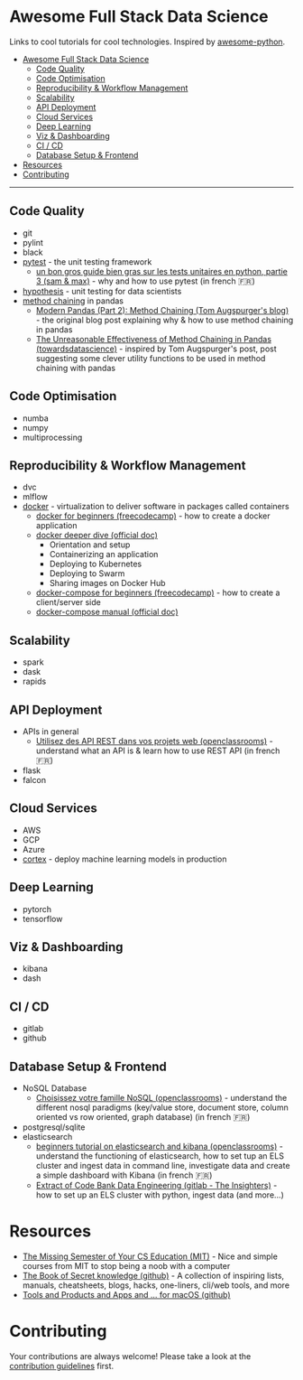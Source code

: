 # Awesome Full Stack Data Science

Links to cool tutorials for cool technologies. Inspired by [awesome-python](https://github.com/vinta/awesome-python).

- [Awesome Full Stack Data Science](#awesome-full-stack-data-science)
  - [Code Quality](#code-quality)
  - [Code Optimisation](#code-optimisation)
  - [Reproducibility & Workflow Management](#reproducibility-workflow-management)
  - [Scalability](#scalability)
  - [API Deployment](#api-deployment)
  - [Cloud Services](#cloud-services)
  - [Deep Learning](#deep-learning)
  - [Viz & Dashboarding](#viz-dashboarding)
  - [CI / CD](#ci-cd)
  - [Database Setup & Frontend](#database-setup-frontend)
- [Resources](#resources)
- [Contributing](#contributing)

---

## Code Quality

- git
- pylint
- black
- [pytest](https://docs.pytest.org/en/latest/) - the unit testing framework
  - [un bon gros guide bien gras sur les tests unitaires en python, partie 3 (sam & max)](http://sametmax.com/un-gros-guide-bien-gras-sur-les-tests-unitaires-en-python-partie-3/) - why and how to use pytest (in french 🇫🇷)
- [hypothesis](https://hypothesis.readthedocs.io/en/latest/) - unit testing for data scientists
- [method chaining](https://en.wikipedia.org/wiki/Method_chaining) in pandas
  - [Modern Pandas (Part 2): Method Chaining (Tom Augspurger's blog)](https://tomaugspurger.github.io/method-chaining.html) - the original blog post explaining why & how to use method chaining in pandas
  - [The Unreasonable Effectiveness of Method Chaining in Pandas (towardsdatascience)](https://towardsdatascience.com/the-unreasonable-effectiveness-of-method-chaining-in-pandas-15c2109e3c69) - inspired by Tom Augspurger's post, post suggesting some clever utility functions to be used in method chaining with pandas

## Code Optimisation

- numba
- numpy
- multiprocessing

## Reproducibility & Workflow Management

- dvc
- mlflow
- [docker](https://www.docker.com/) - virtualization to deliver software in packages called containers
  - [docker for beginners (freecodecamp)](https://www.freecodecamp.org/news/a-beginners-guide-to-docker-how-to-create-your-first-docker-application-cc03de9b639f/) - how to create a docker application
  - [docker deeper dive (official doc)](https://docs.docker.com/get-started/)
    - Orientation and setup
    - Containerizing an application
    - Deploying to Kubernetes
    - Deploying to Swarm
    - Sharing images on Docker Hub
  - [docker-compose for beginners (freecodecamp)](https://www.freecodecamp.org/news/a-beginners-guide-to-docker-how-to-create-a-client-server-side-with-docker-compose-12c8cf0ae0aa/) - how to create a client/server side
  - [docker-compose manual (official doc)](https://docs.docker.com/compose/)

## Scalability

- spark
- dask
- rapids

## API Deployment

- APIs in general
  - [Utilisez des API REST dans vos projets web (openclassrooms)](https://openclassrooms.com/fr/courses/3449001-utilisez-des-api-rest-dans-vos-projets-web) - understand what an API is & learn how to use REST API (in french 🇫🇷)
- flask
- falcon

## Cloud Services

- AWS
- GCP
- Azure
- [cortex](https://www.cortex.dev/) - deploy machine learning models in production

## Deep Learning

- pytorch
- tensorflow

## Viz & Dashboarding

- kibana
- dash

## CI / CD

- gitlab
- github

## Database Setup & Frontend

 - NoSQL Database
   - [Choisissez votre famille NoSQL (openclassrooms)](https://openclassrooms.com/fr/courses/4462426-maitrisez-les-bases-de-donnees-nosql/4462433-choisissez-votre-famille-nosql) - understand the different nosql paradigms (key/value store, document store, column oriented vs row oriented, graph database) (in french 🇫🇷)
- postgresql/sqlite
- elasticsearch
  - [beginners tutorial on elasticsearch and kibana (openclassrooms)](https://openclassrooms.com/fr/courses/4462426-maitrisez-les-bases-de-donnees-nosql/4474691-etudiez-le-fonctionnement-d-elasticsearch) - understand the functioning of elasticsearch, how to set tup an ELS cluster and ingest data in command line, investigate data and create a simple dashboard with Kibana (in french 🇫🇷)
  - [Extract of Code Bank Data Engineering (gitlab - The Insighters)](https://gitlab.com/the_insighters/projects/codebankde/-/tree/sophie/src/ELK) - how to set up an ELS cluster with python, ingest data (and more...)


# Resources

- [The Missing Semester of Your CS Education (MIT)](https://missing.csail.mit.edu/) - Nice and simple courses from MIT to stop being a noob with a computer
- [The Book of Secret knowledge (github)](https://github.com/trimstray/the-book-of-secret-knowledge) - A collection of inspiring lists, manuals, cheatsheets, blogs, hacks, one-liners, cli/web tools, and more
- [Tools and Products and Apps and ... for macOS (github)](https://github.com/jaywcjlove/awesome-mac)

# Contributing

Your contributions are always welcome! Please take a look at the [contribution guidelines](https://gitlab.com/the_insighters/awesome-full-stack-data-science/blob/master/CONTRIBUTING.md) first.
